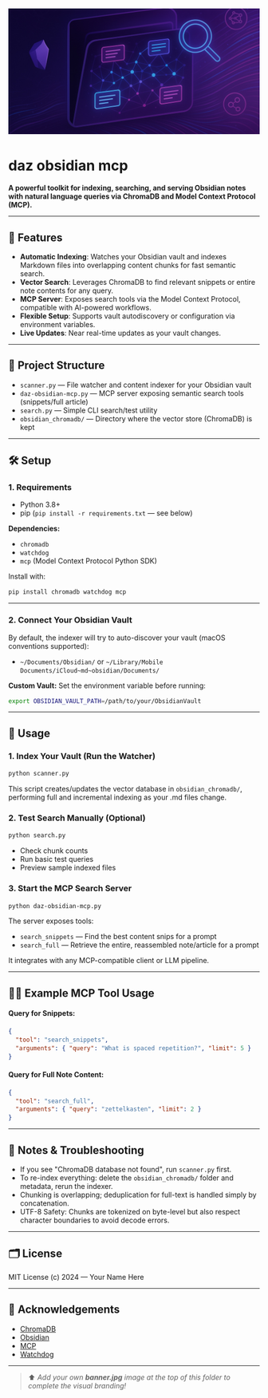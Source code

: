 # ![banner](banner.jpg)

# daz obsidian mcp

**A powerful toolkit for indexing, searching, and serving Obsidian notes with natural language queries via ChromaDB and Model Context Protocol (MCP).**

---

## 🚀 Features

- **Automatic Indexing**: Watches your Obsidian vault and indexes Markdown files into overlapping content chunks for fast semantic search.
- **Vector Search**: Leverages ChromaDB to find relevant snippets or entire note contents for any query.
- **MCP Server**: Exposes search tools via the Model Context Protocol, compatible with AI-powered workflows.
- **Flexible Setup**: Supports vault autodiscovery or configuration via environment variables.
- **Live Updates**: Near real-time updates as your vault changes.

---

## 📁 Project Structure

- `scanner.py` — File watcher and content indexer for your Obsidian vault
- `daz-obsidian-mcp.py` — MCP server exposing semantic search tools (snippets/full article)
- `search.py` — Simple CLI search/test utility
- `obsidian_chromadb/` — Directory where the vector store (ChromaDB) is kept

---

## 🛠️ Setup

### 1. Requirements

- Python 3.8+
- pip (`pip install -r requirements.txt` — see below)

**Dependencies:**

- `chromadb`
- `watchdog`
- `mcp` (Model Context Protocol Python SDK)

Install with:

```bash
pip install chromadb watchdog mcp
```

---

### 2. Connect Your Obsidian Vault

By default, the indexer will try to auto-discover your vault (macOS conventions supported):

- `~/Documents/Obsidian/` or `~/Library/Mobile Documents/iCloud~md~obsidian/Documents/`

**Custom Vault:** Set the environment variable before running:

```bash
export OBSIDIAN_VAULT_PATH=/path/to/your/ObsidianVault
```

---

## 🔎 Usage

### 1. Index Your Vault (Run the Watcher)

```bash
python scanner.py
```

This script creates/updates the vector database in `obsidian_chromadb/`, performing full and incremental indexing as your .md files change.

### 2. Test Search Manually (Optional)

```bash
python search.py
```

- Check chunk counts
- Run basic test queries
- Preview sample indexed files

### 3. Start the MCP Search Server

```bash
python daz-obsidian-mcp.py
```

The server exposes tools:

- `search_snippets` — Find the best content snips for a prompt
- `search_full` — Retrieve the entire, reassembled note/article for a prompt

It integrates with any MCP-compatible client or LLM pipeline.

---

## 🧑‍💻 Example MCP Tool Usage

#### Query for Snippets:

```json
{
  "tool": "search_snippets",
  "arguments": { "query": "What is spaced repetition?", "limit": 5 }
}
```

#### Query for Full Note Content:

```json
{
  "tool": "search_full",
  "arguments": { "query": "zettelkasten", "limit": 2 }
}
```

---

## 📜 Notes & Troubleshooting

- If you see "ChromaDB database not found", run `scanner.py` first.
- To re-index everything: delete the `obsidian_chromadb/` folder and metadata, rerun the indexer.
- Chunking is overlapping; deduplication for full-text is handled simply by concatenation.
- UTF-8 Safety: Chunks are tokenized on byte-level but also respect character boundaries to avoid decode errors.

---

## 🗂️ License

MIT License (c) 2024 — Your Name Here

---

## 🙏 Acknowledgements

- [ChromaDB](https://www.trychroma.com/)
- [Obsidian](https://obsidian.md/)
- [MCP](https://github.com/modelcontext/protocol)
- [Watchdog](https://python-watchdog.readthedocs.io/)

---

> ⬆️ _Add your own **banner.jpg** image at the top of this folder to complete the visual branding!_
